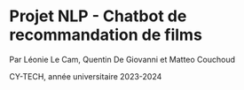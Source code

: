 # Projet NLP - Chatbot de recommandation de films
Par Léonie Le Cam, Quentin De Giovanni et Matteo Couchoud

CY-TECH, année universitaire 2023-2024

